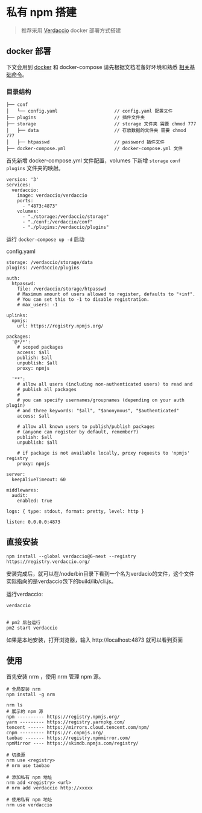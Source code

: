 # 私有 npm 搭建

> 推荐采用 [Verdaccio](https://github.com/verdaccio/verdaccio) docker 部署方式搭建
## docker 部署

下文会用到 [docker](https://dev-one.cn/#/zh-cn/devops/?id=%e5%ae%89%e8%a3%85-docker) 和 docker-compose 请先根据文档准备好环境和熟悉 [相关基础命令](https://dev-one.cn/#/zh-cn/devops/docker?id=%e5%9f%ba%e7%a1%80%e5%91%bd%e4%bb%a4)。

###  目录结构

```
├── conf                                
│   └── config.yaml                     // config.yaml 配置文件
├── plugins                             // 插件文件夹
├── storage                             // storage 文件夹 需要 chmod 777
│   ├── data                            // 存放数据的文件夹 需要 chmod 777
│   ├── htpasswd                        // password 插件文件
├── docker-compose.yml                  // docker-compose.yml 文件
```

首先新增 docker-compose.yml 文件配置，volumes 下新增 `storage` `conf` `plugins` 文件夹的映射。
```
version: '3'
services:
  verdaccio:
    image: verdaccio/verdaccio
    ports:
      - "4873:4873"
    volumes:
      - "./storage:/verdaccio/storage"
      - "./conf:/verdaccio/conf"
      - "./plugins:/verdaccio/plugins"
```

运行 `docker-compose up -d` 启动

config.yaml
```
storage: /verdaccio/storage/data
plugins: /verdaccio/plugins

auth:
  htpasswd:
    file: /verdaccio/storage/htpasswd
    # Maximum amount of users allowed to register, defaults to "+inf".
    # You can set this to -1 to disable registration.
    # max_users: -1

uplinks:
  npmjs:
    url: https://registry.npmjs.org/

packages:
  '@*/*':
    # scoped packages
    access: $all
    publish: $all
    unpublish: $all
    proxy: npmjs

  '**':
    # allow all users (including non-authenticated users) to read and
    # publish all packages
    #
    # you can specify usernames/groupnames (depending on your auth plugin)
    # and three keywords: "$all", "$anonymous", "$authenticated"
    access: $all

    # allow all known users to publish/publish packages
    # (anyone can register by default, remember?)
    publish: $all
    unpublish: $all

    # if package is not available locally, proxy requests to 'npmjs' registry
    proxy: npmjs

server:
  keepAliveTimeout: 60

middlewares:
  audit:
    enabled: true

logs: { type: stdout, format: pretty, level: http }

listen: 0.0.0.0:4873
```

## 直接安装

```shell
npm install --global verdaccio@6-next --registry https://registry.verdaccio.org/
```

安装完成后，就可以在/node/bin目录下看到一个名为verdacio的文件，这个文件实际指向的是verdaccio包下的build/lib/cli.js。

运行verdaccio:

```shell
verdaccio


# pm2 后台运行
pm2 start verdaccio
```

如果是本地安装，打开浏览器，输入 http://localhost:4873 就可以看到页面


## 使用

首先安装 nrm ，使用 nrm 管理 npm 源。

```shell
# 全局安装 nrm
npm install -g nrm

nrm ls
# 展示的 npm 源
npm ---------- https://registry.npmjs.org/
yarn --------- https://registry.yarnpkg.com/
tencent ------ https://mirrors.cloud.tencent.com/npm/
cnpm --------- https://r.cnpmjs.org/
taobao ------- https://registry.npmmirror.com/
npmMirror ---- https://skimdb.npmjs.com/registry/

# 切换源
nrm use <registry>
# nrm use taobao

# 添加私有 npm 地址
nrm add <registry> <url>
# nrm add verdaccio http://xxxxx

# 使用私有 npm 地址
nrm use verdaccio
```
